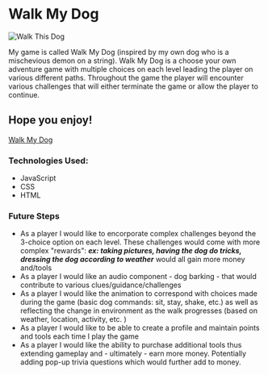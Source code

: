 # Walk My Dog

![Walk This Dog](https://i.imgur.com/UsOEOfC.jpg)

My game is called Walk My Dog (inspired by my own dog who is a mischevious demon on a string). Walk My Dog is a choose your own adventure game with multiple choices on each level leading the player on various different paths. Throughout the game the player will encounter various challenges that will either terminate the game or allow the player to continue. 

## Hope you enjoy!
[Walk My Dog](https://btpintens.github.io/walk-my-dog/)


### Technologies Used: 
* JavaScript
* CSS
* HTML

### Future Steps 

- As a player I would like to encorporate complex challenges beyond the 3-choice option on each level. These challenges would come with more complex "rewards": ___ex: taking pictures, having the dog do tricks, dressing the dog according to weather___ would all gain more money and/tools 
- As a player I would like an audio component - dog barking - that would contribute to various clues/guidance/challenges
- As a player I would like the animation to correspond with choices made during the game (basic dog commands: sit, stay, shake, etc.) as well as reflecting the change in environment as the walk progresses (based on weather, location, activity, etc. )
- As a player I would like to be able to create a profile and maintain points and tools each time I play the game 
- As a player I would like the ability to purchase additional tools thus extending gameplay and - ultimately - earn more money. Potentially adding pop-up trivia questions which would further add to money. 
